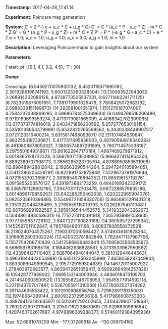 **Timestamp:** 2017-04-28_17.41.14

**Experiment:** Poincare map generation

**System:**
Z' = Z * (-e + u_c * C + u_g * G) 
C' = C * (a_c * P - u_c * Z) - m * C * Z 
G' = G * (a_g * P - u_g * Z) + m * C * Z 
P' = P * (-a_g * G - a_c * C) + e * Z 
e = 1.0; u_c = 1.0; u_g = 1.0; a_c = 3.0; a_g = 1.0; m = 1.0

**Description:** Leveraging Poincare maps to gain insights about our system

**Parameters:**

{'start_pt': [9.1, 4.1, 3.2, 4.5], 'T': 30}

**Dump:**



Crossings:
(6.5459270070935132, 6.4520118371995192, 2.3019286196741193, 5.6001325360328504)
(13.130093522943032, 2.268914302086126, 4.8738773525537331, 0.62711482241711125)
(6.7823515875091651, 7.7381719901025479, 3.7806425072683192, 2.5988339151199673)
(14.393581001651974, 1.1511276187074007, 4.7584237338869295, 0.59686764575369633)
(6.0494768516266486, 6.9719169699559274, 3.4719719081865099, 4.4066342702309065)
(13.077373774816019, 2.0402471856200592, 5.2572776530191154, 0.52510138654479999)
(5.6532820765598562, 6.3430238449907517, 3.0721123316400214, 5.8315817468093671)
(12.131107464539847, 2.8632554197330671, 5.4177311695636003, 0.48790594616348282)
(6.4610808878050321, 7.3806574897291899, 3.7607114575338167, 3.297550164931967)
(13.861622847175184, 1.4667469279971912, 5.0018365128737328, 0.5697937119538985)
(5.9664374114854306, 6.8892389707908173, 3.3656285323705704, 4.6786950853531906)
(12.898489428812042, 2.192663690544264, 5.2947240185894051, 0.51412286205429791)
(6.922891752875949, 7.5229673791976648, 4.0721553702369677, 2.3819854976894352)
(11.885198157192761, 3.0915855203570137, 5.4391973882173259, 0.4840189342329172)
(6.3365781128602165, 7.2947031112703478, 3.6672288578835186, 3.6014899179859263)
(13.642286256462636, 1.6202229659043761, 5.0825235610396895, 0.55496721659330706)
(5.8656851291431318, 6.7351322048438469, 3.2765559115019793, 5.0226267545110481)
(12.667669991922587, 2.3859106544452575, 5.3419332043262973, 0.50448614930586311)
(6.7757274110391918, 7.5057938891058935, 3.9777559837726102, 2.6407227160823168)
(14.360595727295342, 1.1452597011102847, 4.78576648601166, 0.60837808558272521)
(6.2180240704575267, 7.1902370510594427, 3.5749336181828264, 3.9168052603002224)
(13.420023781883849, 1.7829471137967796, 5.1557704206710939, 0.5412586836482941)
(5.7695805563535973, 6.5686597831685116, 3.1884062636828587, 5.3733533967950562)
(12.433964127110407, 2.5887064840144047, 5.3810129446446631, 0.49631644423054988)
(6.6351123503245999, 7.4658058287449833, 3.8833089049999545, 2.9157729159304839)
(14.146720115007927, 1.278403970683577, 4.8839472651659417, 0.59092864914257826)
(6.105428777939002, 7.0695153144003946, 3.4836018473105703, 4.2414540603500521)
(13.195582246708053, 1.9545577914592118, 5.2211543707017487, 0.5287055911310069)
(5.6779362527374282, 6.391144635553422, 3.1012910998956764, 5.7296280118135003)
(12.19748684299144, 2.8009323729506108, 5.4117966608753303, 0.48978412318264597)
(6.5012911797402655, 7.4044299071518687, 3.7892072907211949, 3.2050716223867068)
(13.92966309696547, 1.4207460702617687, 4.9749896389288377, 0.57460119384395936)

Max:
52.6891070209
Min:
-177.07289918
Av:
-130.059704162